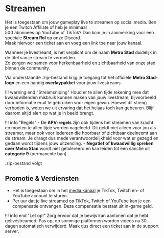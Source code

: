 # Streamen

Het is toegestaan om jouw gameplay live te streamen op social media. Ben je een Twitch Affiliate of heb je minimaal  
500 abonnees op YouTube of TikTok? Dan kom je in aanmerking voor een speciale **Stream Rol** op onze Discord.  
Maak hiervoor een ticket aan en voeg een link toe naar jouw kanaal.

Wanneer je livestreamt, is het verplicht om de naam **Metro Stad** duidelijk in de titel van je stream te vermelden.  
Zo zorgen we samen voor herkenbaarheid en zichtbaarheid van onze stad binnen de community.

Via onderstaande .zip-bestand krijg je toegang tot het officiële **Metro Stad-logo** en een handig **overlaypakket** voor jouw livestreams.

!!! warning end "Streamsniping"
    Houd er te allen tijde rekening mee dat kwaadwillenden misbruik kunnen maken van jouw livestream, bijvoorbeeld door
    informatie eruit te gebruiken voor eigen gewin. Hoewel dit streng verboden is, weten we uit ervaring dat het 
    helaas toch kan gebeuren. Blijf daarom altijd alert op wat je in beeld brengt.

!!! info "Regels"
    - De **APV-regels** zijn ook tijdens het streamen van kracht en moeten te allen tijde worden nageleefd. Dit geldt niet alleen voor jou als streamer, maar ook voor iedereen die hoorbaar of zichtbaar deelneemt aan de stream. Je draagt dus mede verantwoordelijkheid voor wat er gezegd en gedaan wordt tijdens jouw uitzending.
    - **Negatief of kwaadwillig spreken over Metro Stad** wordt niet getolereerd en kan leiden tot een sanctie uit **categorie 9** (permanente ban).

.zip-bestand volgt

## Promotie & Verdiensten
- Het is toegestaan om in het [media kanaal](https://discord.com/channels/1167248974122586174/1169406497722224661) je TikTok, Twitch en- of YouTube account te sturen.
- Per uur dat je live streamed op TikTok, Twitch of YouTube kan je een compensatie ontvangen. Deze compensatie bestaat uit in-game geld.

!!! info end "Let op!"
    Zorg ervoor dat je bewijs kan aantonen dat je hebt gelivestreamed. Pas op, op sommige platformen worden videos na 30 dagen automatisch verwijderd. Maak dus direct een ticket aan in de support server.